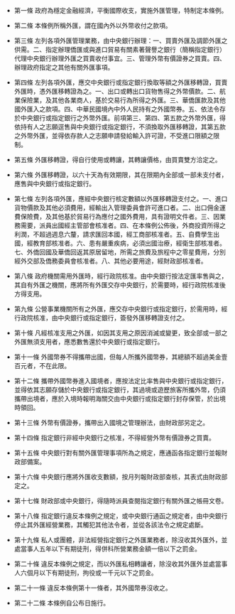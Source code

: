 * 第一條 政府為穩定金融經濟，平衡國際收支，實施外匯管理，特制定本條例。

* 第二條 本條例所稱外匯，謂在國內外以外幣收付之款項。

* 第三條 左列各項外匯管理業務，由中央銀行辦理：一、買賣外匯及調節外匯之供需。二、指定辦理僑匯或與進口貿易有關素著聲譽之銀行（簡稱指定銀行）代理中央銀行辦理外匯之買賣收付事宜。三、管理外幣有價證券之買賣。四、辦理政府指定之其他有關外匯事項。

* 第四條 左列各項外匯，應交中央銀行或指定銀行換取等額之外匯移轉證，買賣外匯時，憑外匯移轉證為之。一、出口或轉出口貨物售得之外幣價款。二、航業保險業，及其他各業商人，基於交易行為所得之外匯。三、華僑匯款及其他國外匯入之款項。四、中華民國境內中外人民持有之外國幣券。五、依法令存於中央銀行或指定銀行之外幣外匯。前項第三、第四、第五款之外幣外匯，得依持有人之志願逕售與中央銀行或指定銀行，不須換取外匯移轉證，其第五款之外幣外匯，並得依存款人之志願申請發給輸入許可證，不受進口限額之限制。

* 第五條 外匯移轉證，得自行使用或轉讓，其轉讓價格，由買賣雙方洽定之。

* 第六條 外匯移轉證，以六十天為有效期限，其在限期內全部或一部未支付者，應售與中央銀行或指定銀行。

* 第七條 左列各項外匯，應經中央銀行核定數額以外匯移轉證支付之。一、進口貨物價款及其他必須費用，經輸出入管理委員會許可進口者。二、出口佣金運費保險費，及其他基於貿易行為應付之國外費用，具有證明文件者。三、因業務需要，派員出國經主管部會核准者。四、在本條例公佈後，外商投資所得之利潤，不超過週息六釐，請求匯回本國，經工商部核准者。五、自費學生出國，經教育部核准者。六、患有嚴重疾病，必須出國治療，經衛生部核准者。七、外僑回國及華僑回返其原居留地，所需之旅費及旅程中之零星費用，分別經外交部及僑務委員會核准者。八、其他必要用途，經財政部核准者。

* 第八條 政府機關需用外匯時，經行政院核准。由中央銀行按法定匯率售與之，其自有外匯之機關，應將所有外匯交存中央銀行，於需要時，經行政院核准後方得支用。

* 第九條 公營事業機關所有之外匯，應交存中央銀行或指定銀行，於需用時，經行政院核准，由中央銀行或指定銀行，簽發外匯移轉證支付之。

* 第十條 凡經核准支用之外匯，如因其支用之原因消滅或變更，致全部或一部之外匯無須支用者，應悉數售還於中央銀行或指定銀行。

* 第十一條 外國幣券不得攜帶出國，但每人所攜外國幣券，其總額不超過美金壹百元者，不在此限。

* 第十二條 攜帶外國幣券進入國境者，應按法定比率售與中央銀行或指定銀行，並得依其志願存儲於中央銀行或指定銀行，其過境或遊歷旅客所攜外幣，仍須攜帶出境者，應於入境時報明海關交由中央銀行或指定銀行封存保管，於出境時領回。

* 第十三條 外幣有價證券，攜帶出入國境之管理辦法，由財政部另定之。

* 第十四條 指定銀行非經中央銀行之核准，不得經營外幣有價證券之買賣。

* 第十五條 中央銀行對有關外匯管理事項所為之規定，應通函各指定銀行並報財政部備案。

* 第十六條 中央銀行應將外匯收支數額，按月列報財政部查核，其表式由財政部定之。

* 第十七條 財政部或中央銀行，得隨時派員查閱指定銀行有關外匯之帳冊文卷。

* 第十八條 指定銀行違反本條例之規定，或中央銀行通函之規定者，由中央銀行停止其外匯經營業務，其觸犯其他法令者，並從各該法令之規定處斷。

* 第十九條 私人或團體，非法經營指定銀行之外匯業務者，除沒收其外匯外，並處當事人五年以下有期徒刑，得併科所營業務金額一倍以下之罰金。

* 第二十條 違反本條例之規定，而以外匯私相轉讓者，除沒收其外匯外並處當事人六個月以下有期徒刑，拘役或一千元以下之罰金。

* 第二十一條 違反本條例第十一條者，其外國幣券沒收之。

* 第二十二條 本條例自公布日施行。

